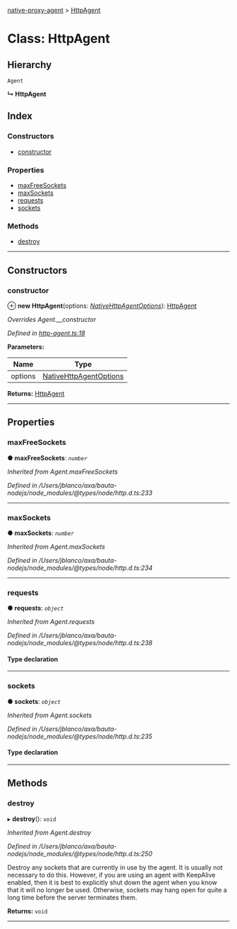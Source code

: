 [native-proxy-agent](../README.md) > [HttpAgent](../classes/httpagent.md)

# Class: HttpAgent

## Hierarchy

 `Agent`

**↳ HttpAgent**

## Index

### Constructors

* [constructor](httpagent.md#constructor)

### Properties

* [maxFreeSockets](httpagent.md#maxfreesockets)
* [maxSockets](httpagent.md#maxsockets)
* [requests](httpagent.md#requests)
* [sockets](httpagent.md#sockets)

### Methods

* [destroy](httpagent.md#destroy)

---

## Constructors

<a id="constructor"></a>

###  constructor

⊕ **new HttpAgent**(options: *[NativeHttpAgentOptions](../interfaces/nativehttpagentoptions.md)*): [HttpAgent](httpagent.md)

*Overrides Agent.__constructor*

*Defined in [http-agent.ts:18](https://github.axa.com/Digital/bauta-nodejs/blob/d6bb9d4/packages/native-proxy-agent/src/http-agent.ts#L18)*

**Parameters:**

| Name | Type |
| ------ | ------ |
| options | [NativeHttpAgentOptions](../interfaces/nativehttpagentoptions.md) |

**Returns:** [HttpAgent](httpagent.md)

___

## Properties

<a id="maxfreesockets"></a>

###  maxFreeSockets

**● maxFreeSockets**: *`number`*

*Inherited from Agent.maxFreeSockets*

*Defined in /Users/jblanco/axa/bauta-nodejs/node_modules/@types/node/http.d.ts:233*

___
<a id="maxsockets"></a>

###  maxSockets

**● maxSockets**: *`number`*

*Inherited from Agent.maxSockets*

*Defined in /Users/jblanco/axa/bauta-nodejs/node_modules/@types/node/http.d.ts:234*

___
<a id="requests"></a>

###  requests

**● requests**: *`object`*

*Inherited from Agent.requests*

*Defined in /Users/jblanco/axa/bauta-nodejs/node_modules/@types/node/http.d.ts:238*

#### Type declaration

[key: `string`]: `IncomingMessage`[]

___
<a id="sockets"></a>

###  sockets

**● sockets**: *`object`*

*Inherited from Agent.sockets*

*Defined in /Users/jblanco/axa/bauta-nodejs/node_modules/@types/node/http.d.ts:235*

#### Type declaration

[key: `string`]: `Socket`[]

___

## Methods

<a id="destroy"></a>

###  destroy

▸ **destroy**(): `void`

*Inherited from Agent.destroy*

*Defined in /Users/jblanco/axa/bauta-nodejs/node_modules/@types/node/http.d.ts:250*

Destroy any sockets that are currently in use by the agent. It is usually not necessary to do this. However, if you are using an agent with KeepAlive enabled, then it is best to explicitly shut down the agent when you know that it will no longer be used. Otherwise, sockets may hang open for quite a long time before the server terminates them.

**Returns:** `void`

___

